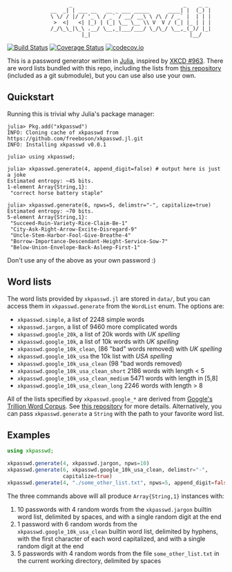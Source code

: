 
```
                    _                                    _    _ _ 
              __  _| | ___ __   __ _ ___ _____      ____| |  (_) |
              \ \/ / |/ / '_ \ / _` / __/ __\ \ /\ / / _` |  | | |
               >  <|   <| |_) | (_| \__ \__ \\ V  V / (_| |_ | | |
              /_/\_\_|\_\ .__/ \__,_|___/___/ \_/\_/ \__,_(_)/ |_|
                        |_|                                |__/   
```
[![Build Status](https://travis-ci.org/freeboson/xkpasswd.jl.svg?branch=master)](https://travis-ci.org/freeboson/xkpasswd.jl)
[![Coverage Status](https://coveralls.io/repos/freeboson/xkpasswd.jl/badge.svg?branch=master&service=github)](https://coveralls.io/github/freeboson/xkpasswd.jl?branch=master)
[![codecov.io](http://codecov.io/github/freeboson/xkpasswd.jl/coverage.svg?branch=master)](http://codecov.io/github/freeboson/xkpasswd.jl?branch=master)


This is a password generator written in [Julia](https://julialang.org), inspired
by [XKCD #963](https://xkcd.com/936/). There are word lists bundled with this
repo, including the lists from [this
repository](https://github.com/first20hours/google-10000-english) (included as
a git submodule), but you can use also use your own.

Quickstart
----------

Running this is trivial why Julia's package manager:

```jlcon
julia> Pkg.add("xkpasswd")
INFO: Cloning cache of xkpasswd from https://github.com/freeboson/xkpasswd.jl.git
INFO: Installing xkpasswd v0.0.1

julia> using xkpasswd;

julia> xkpasswd.generate(4, append_digit=false) # output here is just a joke
Estimated entropy: ~45 bits.
1-element Array{String,1}:
 "correct horse battery staple"

julia> xkpasswd.generate(6, npws=5, delimstr="-", capitalize=true)
Estimated entropy: ~70 bits.
5-element Array{String,1}:
 "Succeed-Ruin-Variety-Rice-Claim-Be-1"
 "City-Ask-Right-Arrow-Excite-Disregard-9"
 "Uncle-Stem-Harbor-Fool-Give-Breathe-4"
 "Borrow-Importance-Descendant-Height-Service-Sow-7"
 "Below-Union-Envelope-Back-Asleep-First-1"
```

Don't use any of the above as your own password :)

Word lists
----------

The word lists provided by `xkpasswd.jl` are stored in `data/`, but you can
access them in `xkpasswd.generate` from the `WordList` enum. The options are:

+ `xkpasswd.simple`, a list of 2248 simple words
+ `xkpasswd.jargon`, a list of 9460 more complicated words
+ `xkpasswd.google_20k`, a list of 20k words with *UK spelling*
+ `xkpasswd.google_10k`, a list of 10k words with *UK spelling*
+ `xkpasswd.google_10k_clean`, (86 "bad" words removed) with *UK spelling*
+ `xkpasswd.google_10k_usa` the 10k list with *USA spelling*
+ `xkpasswd.google_10k_usa_clean` (98 "bad words removed)
+ `xkpasswd.google_10k_usa_clean_short` 2186 words with length < 5
+ `xkpasswd.google_10k_usa_clean_medium` 5471 words with length in [5,8]
+ `xkpasswd.google_10k_usa_clean_long` 2246 words with length > 8

All of the lists specified by `xkpasswd.google_*` are derived from [Google's
Trillion Word Corpus](https://books.google.com/ngrams/info). See [this
repository](https://github.com/first20hours/google-10000-english) for more
details. Alternatively, you can pass `xkpasswd.generate` a `String` with the
path to your favorite word list.

Examples
--------

```julia
using xkpasswd;

xkpasswd.generate(4, xkpasswd.jargon, npws=10)
xkpasswd.generate(6, xkpasswd.google_10k_usa_clean, delimstr="-",
                  capitalize=true)
xkpasswd.generate(4, "./some_other_list.txt", npws=5, append_digit=false)
```

The three commands above will all produce `Array{String,1}` instances with:

1. 10 passwords with 4 random words from the `xkpasswd.jargon` builtin word
   list, delimited by spaces, and with a single random digit at the end
2. 1 password with 6 random words from the `xkpasswd.google_10k_usa_clean`
   builtin word list, delimited by hyphens, with the first character of each
   word capitalized, and with a single random digit at the end
3. 5 passwords with 4 random words from the file `some_other_list.txt` in the
   current working directory, delimited by spaces

